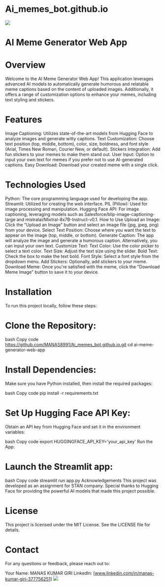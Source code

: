 # Ai_memes_bot.github.io
<a href="https://www.youtube.com/watch?v=dQw4w9WgXcQ"><img src="https://user-images.githubusercontent.com/73097560/115834477-dbab4500-a447-11eb-908a-139a6edaec5c.gif"></a>


# AI Meme Generator Web App

# Overview
Welcome to the AI Meme Generator Web App! This application leverages advanced AI models to automatically generate humorous and relatable meme captions based on the content of uploaded images. Additionally, it offers a range of customization options to enhance your memes, including text styling and stickers.

# Features
Image Captioning: Utilizes state-of-the-art models from Hugging Face to analyze images and generate witty captions.
Text Customization: Choose text position (top, middle, bottom), color, size, boldness, and font style (Arial, Times New Roman, Courier New, or default).
Stickers Integration: Add fun stickers to your memes to make them stand out.
User Input: Option to input your own text for memes if you prefer not to use AI-generated captions.
Easy Download: Download your created meme with a single click.
# Technologies Used
Python: The core programming language used for developing the app.
Streamlit: Utilized for creating the web interface.
PIL (Pillow): Used for image processing and manipulation.
Hugging Face API: For image captioning, leveraging models such as Salesforce/blip-image-captioning-large and mistralai/Mixtral-8x7B-Instruct-v0.1.
How to Use
Upload an Image: Click the "Upload an Image" button and select an image file (jpg, jpeg, png) from your device.
Select Text Position: Choose where you want the text to appear on the image (top, middle, or bottom).
Generate Caption: The app will analyze the image and generate a humorous caption. Alternatively, you can input your own text.
Customize Text:
Text Color: Use the color picker to select a text color.
Text Size: Adjust the text size using the slider.
Bold Text: Check the box to make the text bold.
Font Style: Select a font style from the dropdown menu.
Add Stickers: Optionally, add stickers to your meme.
Download Meme: Once you're satisfied with the meme, click the "Download Meme Image" button to save it to your device.
# Installation
To run this project locally, follow these steps:

# Clone the Repository:

bash
Copy code
https://github.com/MANAS8991/Ai_memes_bot.github.io.git
cd ai-meme-generator-web-app
# Install Dependencies:
Make sure you have Python installed, then install the required packages:

bash
Copy code
pip install -r requirements.txt
# Set Up Hugging Face API Key:
Obtain an API key from Hugging Face and set it in the environment variables:

bash
Copy code
export HUGGINGFACE_API_KEY='your_api_key'
Run the App:
# Launch the Streamlit app:

bash
Copy code
streamlit run app.py
Acknowledgements
This project was developed as an assignment for STAN company. Special thanks to Hugging Face for providing the powerful AI models that made this project possible.

# License
This project is licensed under the MIT License. See the LICENSE file for details.

# Contact
For any questions or feedback, please reach out to:

Your Name: MANAS KUMAR GIRI
LinkedIn: [www.linkedin.com/in/manas-kumar-giri-377756251]
<a href="https://www.youtube.com/watch?v=dQw4w9WgXcQ"><img src="https://user-images.githubusercontent.com/73097560/115834477-dbab4500-a447-11eb-908a-139a6edaec5c.gif"></a>

